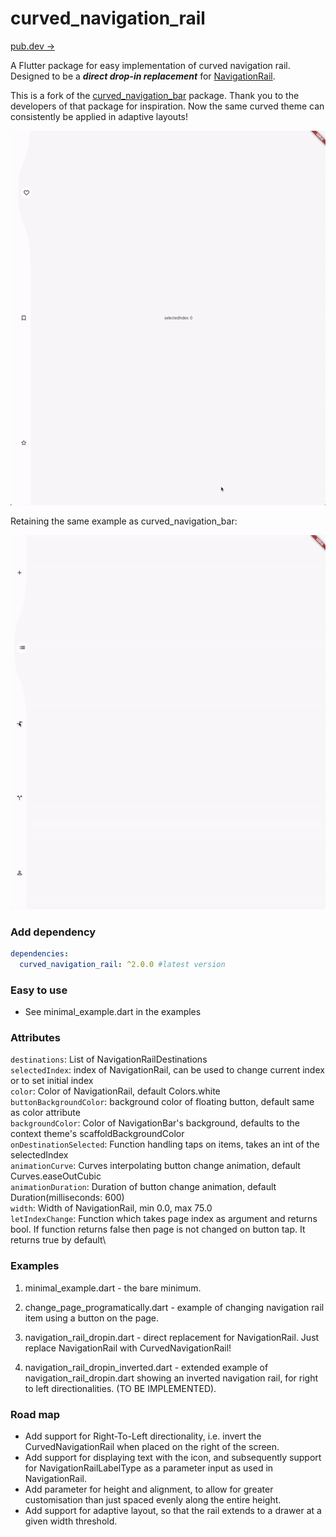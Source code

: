 # curved_navigation_rail
[pub.dev ->](https://pub.dartlang.org/packages/curved_navigation_rail)

A Flutter package for easy implementation of curved navigation rail. Designed to be a ***direct drop-in replacement*** for [NavigationRail](https://api.flutter.dev/flutter/material/NavigationRail-class.html).

This is a fork of the [curved_navigation_bar](https://pub.dev/packages/curved_navigation_bar) package. Thank you to the developers of that package for inspiration. Now the same curved theme can consistently be applied in adaptive layouts!

![Gif](https://github.com/gangyistudios/curved_navigation_rail/blob/master/example/assets/example1.gif "NavigationRail drop-in example")

Retaining the same example as curved_navigation_bar:

![Gif](https://github.com/gangyistudios/curved_navigation_rail/blob/master/example/assets/example.gif "curved_navigation_rail example")

### Add dependency

```yaml
dependencies:
  curved_navigation_rail: ^2.0.0 #latest version
```

### Easy to use

- See minimal_example.dart in the examples

### Attributes

`destinations`: List of NavigationRailDestinations\
`selectedIndex`: index of NavigationRail, can be used to change current index or to set initial index\
`color`: Color of NavigationRail, default Colors.white\
`buttonBackgroundColor`: background color of floating button, default same as color attribute\
`backgroundColor`: Color of NavigationBar's background, defaults to the context theme's scaffoldBackgroundColor\
`onDestinationSelected`: Function handling taps on items, takes an int of the selectedIndex\
`animationCurve`: Curves interpolating button change animation, default Curves.easeOutCubic\
`animationDuration`: Duration of button change animation, default Duration(milliseconds: 600)\
`width`: Width of NavigationRail, min 0.0, max 75.0\
`letIndexChange`: Function which takes page index as argument and returns bool. If function returns false then page is not changed on button tap. It returns true by default\


### Examples 

1. minimal_example.dart - the bare minimum. 

2. change_page_programatically.dart - example of changing navigation rail item using a button on the page. 

3. navigation_rail_dropin.dart - direct replacement for NavigationRail. Just replace NavigationRail with CurvedNavigationRail!

4. navigation_rail_dropin_inverted.dart - extended example of navigation_rail_dropin.dart showing an inverted navigation rail, for right to left directionalities. (TO BE IMPLEMENTED). 


### Road map 

- Add support for Right-To-Left directionality, i.e. invert the CurvedNavigationRail when placed on the right of the screen.
- Add support for displaying text with the icon, and subsequently support for NavigationRailLabelType as a parameter input as used in NavigationRail. 
- Add parameter for height and alignment, to allow for greater customisation than just spaced evenly along the entire height. 
- Add support for adaptive layout, so that the rail extends to a drawer at a given width threshold. 

